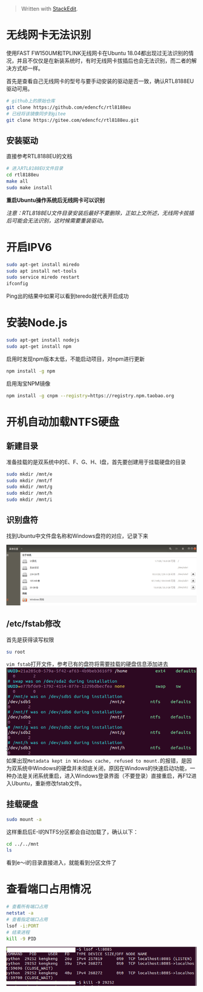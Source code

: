 ﻿



> Written with [StackEdit](https://stackedit.io/).

# 无线网卡无法识别

使用FAST FW150UM和TPLINK无线网卡在Ubuntu 18.04都出现过无法识别的情况，并且不仅仅是在新装系统时，有时无线网卡拔插后也会无法识别，而二者的解决方式却一样。

首先是查看自己无线网卡的型号与要手动安装的驱动是否一致，确认RTL8188EU驱动可用。

```bash
# github上的原始仓库
git clone https://github.com/edencfc/rtl8188eu
# 已经将该镜像同步到gitee
git clone https://gitee.com/edencfc/rtl8188eu.git
```

## 安装驱动

直接参考RTL8188EU的文档

```bash
# 进入RTL8188EU文件目录
cd rtl8188eu
make all
sudo make install
```

**重启Ubuntu操作系统后无线网卡可以识别**

*注意：RTL8188EU文件目录安装后最好不要删除，正如上文所述，无线网卡拔插后可能会无法识别，这时候需要重装驱动。*

# 开启IPV6

```bash
sudo apt-get install miredo
sudo apt install net-tools
sudo service miredo restart
ifconfig
```
Ping出的结果中如果可以看到teredo就代表开启成功

# 安装Node.js

```bash
sudo apt-get install nodejs
sudo apt-get install npm
```
启用时发现npm版本太低，不能启动项目，对npm进行更新
```bash
npm install -g npm
```
启用淘宝NPM镜像

```bash
npm install -g cnpm --registry=https://registry.npm.taobao.org
```
# 开机自动加载NTFS硬盘

## 新建目录
准备挂载的是双系统中的E、F、G、H、I盘，首先要创建用于挂载硬盘的目录
```bash
sudo mkdir /mnt/e
sudo mkdir /mnt/f
sudo mkdir /mnt/g
sudo mkdir /mnt/h
sudo mkdir /mnt/i
```
## 识别盘符
找到Ubuntu中文件盘名称和Windows盘符的对应，记录下来

![file](img/20-02-15.png)

## /etc/fstab修改
首先是获得读写权限
```bash
su root
```
`vim fstab`打开文件，参考已有的盘符将需要挂载的硬盘信息添加进去
![file](img/20-09-48.png)
如果出现`Metadata kept in Windows cache, refused to mount.`的报错，是因为双系统中Windows的硬盘并未彻底关闭，原因在Windows的快速启动功能，一种办法是关闭系统重启，进入Windows登录界面（不要登录）直接重启，再F12进入Ubuntu，重新修改fstab文件。

## 挂载硬盘
```bash
sudo mount -a
```
这样重启后E-I的NTFS分区都会自动加载了，确认以下：
```bash
cd ../../mnt
ls
```
看到e～i的目录直接进入，就能看到分区文件了

# 查看端口占用情况

```bash
# 查看所有端口占用
netstat -a
# 查看指定端口占用
lsof -i:PORT
# 结束进程
kill -9 PID
```

![file](img/00-17-54.png)

